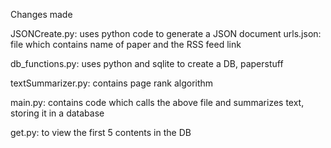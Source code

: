 Changes made

JSONCreate.py: uses python code to generate a JSON document
urls.json: file which contains name of paper and the RSS feed link

db_functions.py: uses python and sqlite to create a DB, paperstuff

textSummarizer.py: contains page rank algorithm

main.py: contains code which calls the above file and summarizes text, storing it in a database

get.py: to view the first 5 contents in the DB
